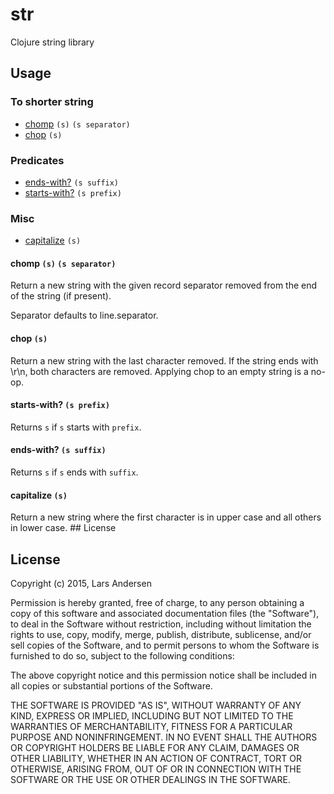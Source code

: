 # str

Clojure string library

## Usage

### To shorter string

* [chomp](#chomp) `(s)` `(s separator)`
* [chop](#chop) `(s)`

### Predicates

* [ends-with?](#ends-with?) `(s suffix)`
* [starts-with?](#starts-with?) `(s prefix)`

### Misc

* [capitalize](#capitalize) `(s)`

#### chomp `(s)` `(s separator)`

Return a new string with the given record separator removed from the end of the string (if present).

Separator defaults to line.separator.

#### chop `(s)`

Return a new string with the last character removed. If the string
ends with \\r\\n, both characters are removed. Applying chop to an
empty string is a no-op.

#### starts-with? `(s prefix)`

Returns `s` if `s` starts with `prefix`.

#### ends-with? `(s suffix)`

Returns `s` if `s` ends with `suffix`.

#### capitalize `(s)`

Return a new string where the first character is
in upper case and all others in lower case.  ## License

## License

Copyright (c)  2015, Lars Andersen

Permission is hereby granted, free of charge, to any person obtaining a copy
of this software and associated documentation files (the "Software"), to deal
in the Software without restriction, including without limitation the rights
to use, copy, modify, merge, publish, distribute, sublicense, and/or sell
copies of the Software, and to permit persons to whom the Software is
furnished to do so, subject to the following conditions:

The above copyright notice and this permission notice shall be included in
all copies or substantial portions of the Software.

THE SOFTWARE IS PROVIDED "AS IS", WITHOUT WARRANTY OF ANY KIND, EXPRESS OR
IMPLIED, INCLUDING BUT NOT LIMITED TO THE WARRANTIES OF MERCHANTABILITY,
FITNESS FOR A PARTICULAR PURPOSE AND NONINFRINGEMENT. IN NO EVENT SHALL THE
AUTHORS OR COPYRIGHT HOLDERS BE LIABLE FOR ANY CLAIM, DAMAGES OR OTHER
LIABILITY, WHETHER IN AN ACTION OF CONTRACT, TORT OR OTHERWISE, ARISING FROM,
OUT OF OR IN CONNECTION WITH THE SOFTWARE OR THE USE OR OTHER DEALINGS IN
THE SOFTWARE.
